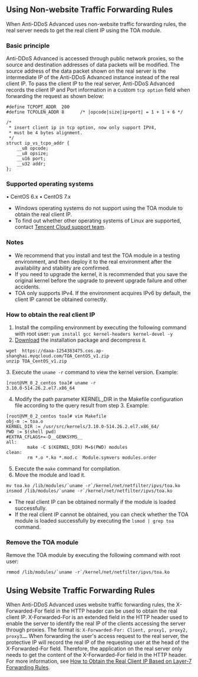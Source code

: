 ## Using Non-website Traffic Forwarding Rules
When Anti-DDoS Advanced uses non-website traffic forwarding rules, the real server needs to get the real client IP using the TOA module.

### Basic principle
Anti-DDoS Advanced is accessed through public network proxies, so the source and destination addresses of data packets will be modified. The source address of the data packet shown on the real server is the intermediate IP of the Anti-DDoS Advanced instance instead of the real client IP. To pass the client IP to the real server, Anti-DDoS Advanced records the client IP and Port information in a custom `tcp option` field when forwarding the request as shown below:
```
#define TCPOPT_ADDR  200
#define TCPOLEN_ADDR 8      /* |opcode|size|ip+port| = 1 + 1 + 6 */

/*
 * insert client ip in tcp option, now only support IPV4,
 * must be 4 bytes alignment.
 */
struct ip_vs_tcpo_addr {
    __u8 opcode;
    __u8 opsize;
    __u16 port;
    __u32 addr;
};
```

### Supported operating systems
•	CentOS 6.x
•	CentOS 7.x
>
- Windows operating systems do not support using the TOA module to obtain the real client IP.
- To find out whether other operating systems of Linux are supported, contact [Tencent Cloud support team](https://intl.cloud.tencent.com/contact-sales).

### Notes
- We recommend that you install and test the TOA module in a testing environment, and then deploy it to the real environment after the availability and stability are comfirmed.
- If you need to upgrade the kernel, it is recommended that you save the original kernel before the upgrade to prevent upgrade failure and other accidents.
-  TOA only supports IPv4. If the environment acquires IPv6 by default, the client IP cannot be obtained correctly.

### How to obtain the real client IP
1. Install the compiling environment by executing the following command with root user:
`yum install gcc kernel-headers kernel-devel -y `
2. [Download](https://daaa-1254383475.cos.ap-shanghai.myqcloud.com/TOA_CentOS_v1.zip) the installation package and decompress it.
 ```
wget  https://daaa-1254383475.cos.ap-shanghai.myqcloud.com/TOA_CentOS_v1.zip
unzip TOA_CentOS_v1.zip
 ```
 <span id="step3"></span>
3. Execute the `uname -r` command to view the kernel version.
 Example:
```
[root@VM_0_2_centos toa]# uname -r
3.10.0-514.26.2.el7.x86_64
```
4. Modify the path parameter KERNEL_DIR in the Makefile configuration file according to the query result from step 3.
Example:
```
[root@VM_0_2_centos toa]# vim Makefile 
obj-m := toa.o
KERNEL_DIR := /usr/src/kernels/3.10.0-514.26.2.el7.x86_64/
PWD := $(shell pwd)
#EXTRA_CFLAGS+=-D__GENKSYMS__
all:
        make -C $(KERNEL_DIR) M=$(PWD) modules
clean:    
        rm *.o *.ko *.mod.c  Module.symvers modules.order
```
5. Execute the `make` command for compilation.
6. Move the module and load it.
```
mv toa.ko /lib/modules/`uname -r`/kernel/net/netfilter/ipvs/toa.ko
insmod /lib/modules/`uname -r`/kernel/net/netfilter/ipvs/toa.ko
```
 - The real client IP can be obtained normally if the module is loaded successfully.
 - If the real client IP cannot be obtained, you can check whether the TOA module is loaded successfully by executing the `lsmod | grep toa` command.

### Remove the TOA module
Remove the TOA module by executing the following command with root user:
```
rmmod /lib/modules/`uname -r`/kernel/net/netfilter/ipvs/toa.ko
```

## Using Website Traffic Forwarding Rules
When Anti-DDoS Advanced uses website traffic forwarding rules, the X-Forwarded-For field in the HTTP header can be used to obtain the real client IP.
X-Forwarded-For is an extended field in the HTTP header used to enable the server to identify the real IP of the clients accessing the server through proxies.
The format is:
`X-Forwarded-For: Client, proxy1, proxy2, proxy3……`
When forwarding the user's access request to the real server, the protective IP will record the real IP of the requesting user at the head of the X-Forwarded-For field. Therefore, the application on the real server only needs to get the content of the X-Forwarded-For field in the HTTP header.
For more information, see [How to Obtain the Real Client IP Based on Layer-7 Forwarding Rules](https://intl.cloud.tencent.com/document/product/214/3728).

